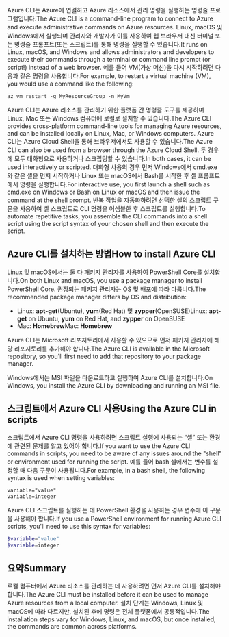 <span data-ttu-id="98b31-101">Azure CLI는 Azure에 연결하고 Azure 리소스에서 관리 명령을 실행하는 명령줄 프로그램입니다.</span><span class="sxs-lookup"><span data-stu-id="98b31-101">The Azure CLI is a command-line program to connect to Azure and execute administrative commands on Azure resources.</span></span> <span data-ttu-id="98b31-102">Linux, macOS 및 Windows에서 실행되며 관리자와 개발자가 이를 사용하여 웹 브라우저 대신 터미널 또는 명령줄 프롬프트(또는 스크립트)를 통해 명령을 실행할 수 있습니다.</span><span class="sxs-lookup"><span data-stu-id="98b31-102">It runs on Linux, macOS, and Windows and allows administrators and developers to execute their commands through a terminal or command line prompt (or script!) instead of a web browser.</span></span> <span data-ttu-id="98b31-103">예를 들어 VM(가상 머신)을 다시 시작하려면 다음과 같은 명령을 사용합니다.</span><span class="sxs-lookup"><span data-stu-id="98b31-103">For example, to restart a virtual machine (VM), you would use a command like the following:</span></span>

 ```azurecli
 az vm restart -g MyResourceGroup -n MyVm
 ```

<span data-ttu-id="98b31-104">Azure CLI는 Azure 리소스를 관리하기 위한 플랫폼 간 명령줄 도구를 제공하며 Linux, Mac 또는 Windows 컴퓨터에 로컬로 설치할 수 있습니다.</span><span class="sxs-lookup"><span data-stu-id="98b31-104">The Azure CLI provides cross-platform command-line tools for managing Azure resources, and can be installed locally on Linux, Mac, or Windows computers.</span></span> <span data-ttu-id="98b31-105">Azure CLI는 Azure Cloud Shell을 통해 브라우저에서도 사용할 수 있습니다.</span><span class="sxs-lookup"><span data-stu-id="98b31-105">The Azure CLI can also be used from a browser through the Azure Cloud Shell.</span></span> <span data-ttu-id="98b31-106">두 경우에 모두 대화형으로 사용하거나 스크립팅할 수 있습니다.</span><span class="sxs-lookup"><span data-stu-id="98b31-106">In both cases, it can be used interactively or scripted.</span></span> <span data-ttu-id="98b31-107">대화형 사용의 경우 먼저 Windows에서 cmd.exe와 같은 셸을 먼저 시작하거나 Linux 또는 macOS에서 Bash를 시작한 후 셸 프롬프트에서 명령을 실행합니다.</span><span class="sxs-lookup"><span data-stu-id="98b31-107">For interactive use, you first launch a shell such as cmd.exe on Windows or Bash on Linux or macOS and then issue the command at the shell prompt.</span></span> <span data-ttu-id="98b31-108">반복 작업을 자동화하려면 선택한 셸의 스크립트 구문을 사용하여 셸 스크립트로 CLI 명령을 어셈블한 후 스크립트를 실행합니다.</span><span class="sxs-lookup"><span data-stu-id="98b31-108">To automate repetitive tasks, you assemble the CLI commands into a shell script using the script syntax of your chosen shell and then execute the script.</span></span>

## <a name="how-to-install-azure-cli"></a><span data-ttu-id="98b31-109">Azure CLI를 설치하는 방법</span><span class="sxs-lookup"><span data-stu-id="98b31-109">How to install Azure CLI</span></span>

<span data-ttu-id="98b31-110">Linux 및 macOS에서는 둘 다 패키지 관리자를 사용하여 PowerShell Core를 설치합니다.</span><span class="sxs-lookup"><span data-stu-id="98b31-110">On both Linux and macOS, you use a package manager to install PowerShell Core.</span></span> <span data-ttu-id="98b31-111">권장되는 패키지 관리자는 OS 및 배포에 따라 다릅니다.</span><span class="sxs-lookup"><span data-stu-id="98b31-111">The recommended package manager differs by OS and distribution:</span></span>
- <span data-ttu-id="98b31-112">Linux: **apt-get**(Ubuntu), **yum**(Red Hat) 및 **zypper**(OpenSUSE)</span><span class="sxs-lookup"><span data-stu-id="98b31-112">Linux: **apt-get** on Ubuntu, **yum** on Red Hat, and **zypper** on OpenSUSE</span></span>
- <span data-ttu-id="98b31-113">Mac: **Homebrew**</span><span class="sxs-lookup"><span data-stu-id="98b31-113">Mac: **Homebrew**</span></span>

<span data-ttu-id="98b31-114">Azure CLI는 Microsoft 리포지토리에서 사용할 수 있으므로 먼저 패키지 관리자에 해당 리포지토리를 추가해야 합니다.</span><span class="sxs-lookup"><span data-stu-id="98b31-114">The Azure CLI is available in the Microsoft repository, so you'll first need to add that repository to your package manager.</span></span>

<span data-ttu-id="98b31-115">Windows에서는 MSI 파일을 다운로드하고 실행하여 Azure CLI를 설치합니다.</span><span class="sxs-lookup"><span data-stu-id="98b31-115">On Windows, you install the Azure CLI by downloading and running an MSI file.</span></span>

## <a name="using-the-azure-cli-in-scripts"></a><span data-ttu-id="98b31-116">스크립트에서 Azure CLI 사용</span><span class="sxs-lookup"><span data-stu-id="98b31-116">Using the Azure CLI in scripts</span></span>

<span data-ttu-id="98b31-117">스크립트에서 Azure CLI 명령을 사용하려면 스크립트 실행에 사용되는 “셸” 또는 환경에 관련된 문제를 알고 있어야 합니다.</span><span class="sxs-lookup"><span data-stu-id="98b31-117">If you want to use the Azure CLI commands in scripts, you need to be aware of any issues around the "shell" or environment used for running the script.</span></span> <span data-ttu-id="98b31-118">예를 들어 bash 셸에서는 변수를 설정할 때 다음 구문이 사용됩니다.</span><span class="sxs-lookup"><span data-stu-id="98b31-118">For example, in a bash shell, the following syntax is used when setting variables:</span></span>

 ```azurecli
 variable="value"
 variable=integer
 ```

<span data-ttu-id="98b31-119">Azure CLI 스크립트를 실행하는 데 PowerShell 환경을 사용하는 경우 변수에 이 구문을 사용해야 합니다.</span><span class="sxs-lookup"><span data-stu-id="98b31-119">If you use a PowerShell environment for running Azure CLI scripts, you'll need to use this syntax for variables:</span></span>

 ```powershell
 $variable="value"
 $variable=integer
 ```

## <a name="summary"></a><span data-ttu-id="98b31-120">요약</span><span class="sxs-lookup"><span data-stu-id="98b31-120">Summary</span></span>

<span data-ttu-id="98b31-121">로컬 컴퓨터에서 Azure 리소스를 관리하는 데 사용하려면 먼저 Azure CLI를 설치해야 합니다.</span><span class="sxs-lookup"><span data-stu-id="98b31-121">The Azure CLI must be installed before it can be used to manage Azure resources from a local computer.</span></span> <span data-ttu-id="98b31-122">설치 단계는 Windows, Linux 및 macOS에 따라 다르지만, 설치된 후에 명령은 전체 플랫폼에서 공통적입니다.</span><span class="sxs-lookup"><span data-stu-id="98b31-122">The installation steps vary for Windows, Linux, and macOS, but once installed, the commands are common across platforms.</span></span> 

